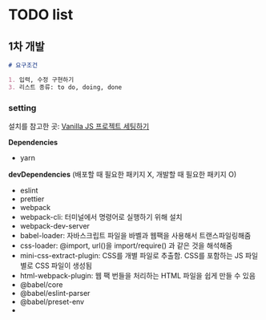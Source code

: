 # TODO list

## 1차 개발

```markdown
# 요구조건

1. 입력, 수정 구현하기
3. 리스트 종류: to do, doing, done
```

### setting
설치를 참고한 곳: [Vanilla JS 프로젝트 세팅하기](https://yujo11.github.io/javascript/Vanilla%20JS%20%ED%94%84%EB%A1%9C%EC%A0%9D%ED%8A%B8%20%EC%84%B8%ED%8C%85%ED%95%98%EA%B8%B0/)

**Dependencies**
- yarn

**devDependencies** (배포할 때 필요한 패키지 X, 개발할 때 필요한 패키지 O)
- eslint
- prettier
- webpack
- webpack-cli: 터미널에서 명령어로 실행하기 위해 설치
- webpack-dev-server
- babel-loader: 자바스크립트 파일을 바벨과 웹팩을 사용해서 트랜스파일링해줌
- css-loader: @import, url()을 import/require() 과 같은 것을 해석해줌
- mini-css-extract-plugin: CSS를 개별 파일로 추출함. CSS를 포함하는 JS 파일별로 CSS 파일이 생성됨
- html-webpack-plugin: 웹 팩 번들을 처리하는 HTML 파일을 쉽게 만들 수 있음
- @babel/core
- @babel/eslint-parser
- @babel/preset-env
-
